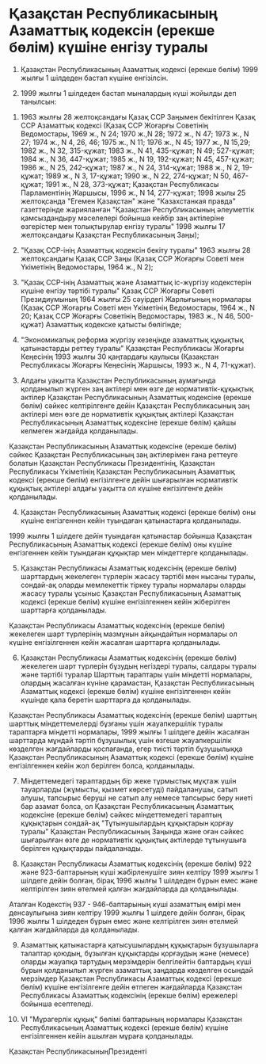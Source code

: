 # Қазақстан Республикасының Азаматтық кодексін (ерекше бөлім) күшіне енгізу туралы

1. Қазақстан Республикасының Азаматтық кодексі (ерекше бөлім) 1999 жылғы 1 шілдеден бастап күшіне енгізілсін.

2. 1999 жылғы 1 шілдеден бастап мыналардың күші жойылды деп танылсын:

1) 1963 жылғы 28 желтоқсандағы Қазақ ССР Заңымен бекітілген Қазақ ССР Азаматтық кодексі (Қазақ ССР Жоғарғы Советінің Ведомостары, 1969 ж., N 24; 1970 ж.,N 28; 1972 ж., N 47; 1973 ж., N 27; 1974 ж., N 4, 26, 46; 1975 ж., N 11; 1976 ж., N 45; 1977 ж., N 15,29; 1982 ж., N 32, 315-құжат; 1983 ж., N 41, 435-құжат; N 49; 527-құжат; 1984 ж., N 36, 447-құжат; 1985 ж., N 19, 192-құжат; N 45, 457-құжат; 1986 ж., N 25, 242-құжат; 1987 ж., N 24, 314-құжат; 1988 ж., N 2, 19-құжат; 1989 ж., N 3, 17-құжат; 1990 ж., N 22, 274-құжат; N 50, 467-құжат; 1991 ж., N 28, 373-құжат; Қазақстан Республикасы Парламентінің Жаршысы, 1996 ж., N 14, 277-құжат; 1998 жылы 25 желтоқсанда "Егемен Қазақстан" және "Казахстанкая правда" газеттерінде жарияланған "Қазақстан Республикасының әлеуметтік қамсыздандыру мәселелері бойынша кейбір заң актілеріне өзгерістер мен толықтырулар енгізу туралы" 1998 жылғы 17 желтоқсандағы Қазақстан Республикасының Заңы);

2) "Қазақ ССР-інің Азаматтық кодексін бекіту туралы" 1963 жылғы 28 желтоқсандағы Қазақ ССР Заңы (Қазақ ССР Жоғарғы Советі мен Үкіметінің Ведомостары, 1964 ж., N 2);

3) "Қазақ ССР-iнiң Азаматтық және Азаматтық iс-жүргізу кодекстерiн күшiне енгiзу тәртiбi туралы" Қазақ ССР Жоғарғы Советi Президиумының 1964 жылғы 25 сәуiрдегi Жарлығының нормалары (Қазақ ССР Жоғарғы Советi мен Yкiметiнiң Ведомостары, 1964 ж., N 20; Қазақ ССР Жоғарғы Советiнiң Ведомостары, 1983 ж., N 46, 500-құжат) Азаматтық кодекске қатысты бөлiгiнде;

4) "Экономикалық реформа жүргiзу кезеңiнде азаматтық құқықтық қатынастарды реттеу туралы" Қазақстан Республикасы Жоғарғы Кеңесiнiң 1993 жылғы 30 қаңтардағы қаулысы (Қазақстан Республикасы Жоғарғы Кеңесiнiң Жаршысы, 1993 ж., N 4, 71-құжат).

3. Алдағы уақытта Қазақстан Республикасының аумағында қолданылып жүрген заң актiлерi мен өзге де нормативтiк-құқықтық актiлер Қазақстан Республикасының Азаматтық кодексiне (ерекше бөлiм) сәйкес келтiрiлгенге дейiн Қазақстан Республикасының заң актілері мен өзге де нормативтік құқықтық актілері Қазақстан Республикасының Азаматтық кодексiне (ерекше бөлiм) қайшы келмеген жағдайда қолданылады.

Қазақстан Республикасының Азаматтық кодексiне (ерекше бөлiм) сәйкес Қазақстан Республикасының заң актілерiмен ғана реттеуге болатын Қазақстан Республикасы Президентiнiң, Қазақстан Республикасы Yкiметiнiң Қазақстан Республикасының Азаматтық кодексi (ерекше бөлiм) енгiзiлгенге дейiн шығарылған нормативтiк құқықтық актiлерi алдағы уақытта ол күшiне енгiзiлгенге дейiн қолданылады.

4. Қазақстан Республикасының Азаматтық кодексi (ерекше бөлiм) оны күшiне енгiзгеннен кейiн туындаған қатынастарға қолданылады.

1999 жылғы 1 шiлдеге дейiн туындаған қатынастар бойынша Қазақстан Республикасының Азаматтық кодексi (ерекше бөлiм) оны күшiне енгiзгеннен кейiн туындаған құқықтар мен мiндеттерге қолданылады.

5. Қазақстан Республикасы Азаматтық кодексiнiң (ерекше бөлiм) шарттардың жекелеген түрлерiн жасасу тәртiбi мен нысаны туралы, сондай-ақ оларды мемлекеттік тіркеу туралы нормалары оларды жасасу туралы ұсыныс Қазақстан Республикасының Азаматтық кодексi (ерекше бөлiм) күшiне енгiзiлгеннен кейiн жiберiлген шарттарға қолданылады.

Қазақстан Республикасы Азаматтық кодексiнiң (ерекше бөлiм) жекелеген шарт түрлерiнiң мазмұнын айқындайтын нормалары ол күшiне енгiзiлгеннен кейiн жасалған шарттарға қолданылады.

6. Қазақстан Республикасы Азаматтық кодексiнiң (ерекше бөлiм) жекелеген шарт түрлерiн бұзудың негiздерi туралы, салдары туралы және тәртiбi туралар Шарттың тараптары үшін міндетті нормалары, олардың жасалған күнiне қарамастан, Қазақстан Республикасының Азаматтық кодексi (ерекше бөлiм) күшiне енгiзiлгеннен кейiн күшiнде қала беретiн шарттарға да қолданылады.

Қазақстан Республикасы Азаматтық кодексінің (ерекше бөлiм) шарттың шарттық міндеттемелерді бұзғаны үшін жауапкершілік туралы тараптарға міндетті нормалары, 1999 жылғы 1 шiлдеге дейiн жасалған шарттарда мұндай тәртiп бұзушылық үшiн өзгеше жауапкершілік көзделген жағдайларды қоспағанда, егер тиісті тәртіп бұзушылыққа Қазақстан Республикасының Азаматтық кодексi (ерекше бөлiм) күшiне енгiзiлгеннен кейiн жол берiлген болса, қолданылады.

7. Мiндеттемедегi тараптардың бiр жеке тұрмыстық мұқтаж үшін тауарларды (жұмысты, қызмет көрсетуді) пайдаланушы, сатып алушы, тапсырыс беруші не сатып алу немесе тапсырыс беру ниеті бар азамат болса, ол Қазақстан Республикасының Азаматтық кодексіне (ерекше бөлім) сәйкес міндеттемедегі тараптың құқықтарын сондай-ақ "Тұтынушылардың құқықтарын қорғау туралы" Қазақстан Республикасының Заңында және оған сәйкес шығарылған өзге де нормативтiк құқықтық актiлерде тұтынушыға берiлген құқықтарды пайдаланады.

8. Қазақстан Республикасы Азаматтық кодексiнiң (ерекше бөлiм) 922 және 923-баптарының күшi жәбiрленушiге зиян келтiру 1999 жылғы 1 шiлдеге дейiн болған, бiрақ 1996 жылғы 1 шiлдеден бұрын емес және келтiрiлген зиян өтелмей қалған жағдайларда да қолданылады.

Аталған Кодекстiң 937 - 946-баптарының күшi азаматтың өмiрi мен денсаулығына зиян келтiру 1999 жылғы 1 шiлдеге дейiн болған, бiрақ 1996 жылғы 1 шiлдеден бұрын емес және келтірілген зиян өтелмей қалған жағдайларда да қолданылады.

9. Азаматтық қатынастарға қатысушылардың құқықтарын бұзушыларға талаптар қоюдың, бұзылған құқықтарды қорғаудың және (немесе) оларды жауапқа тартудың мерзімдерін белгілейтін баптардың күші бұрын қолданылып жүрген азаматтық заңдарда көзделген осындай мерзімдер Қазақстан Республикасы Азаматтық кодексі (ерекше бөлім) күшіне енгізілгенге дейін өтпеген жағдайларда Қазақстан Республикасы Азаматтық кодексінің (ерекше бөлім) ережелері бойынша есептеледі.

10. VI "Мұрагерлік құқық" бөлімі баптарының нормалары Қазақстан Республикасының Азаматтық кодексі (ерекше бөлім) күшіне енгізілгеннен кейін ашылған мұраға қолданылады.

Қазақстан РеспубликасыныңПрезиденті

